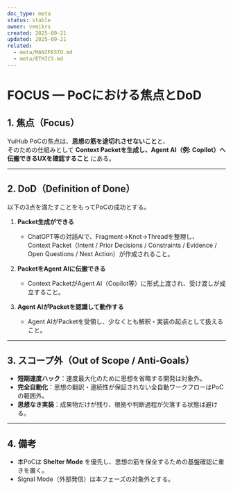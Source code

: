 ```yaml
---
doc_type: meta
status: stable
owner: vemikrs
created: 2025-09-21
updated: 2025-09-21
related:
  - meta/MANIFESTO.md
  - meta/ETHICS.md
---
```


# FOCUS — PoCにおける焦点とDoD

## 1. 焦点（Focus）
YuiHub PoCの焦点は、**思想の筋を途切れさせないこと**と、  
そのための仕組みとして **Context Packetを生成し、Agent AI（例: Copilot）へ伝搬できるUXを確認すること** にある。  

---

## 2. DoD（Definition of Done）
以下の3点を満たすことをもってPoCの成功とする。  

1. **Packet生成ができる**  
   - ChatGPT等の対話AIで、Fragment→Knot→Threadを整理し、  
     Context Packet（Intent / Prior Decisions / Constraints / Evidence / Open Questions / Next Action）が作成されること。  

2. **PacketをAgent AIに伝搬できる**  
   - Context PacketがAgent AI（Copilot等）に形式上渡され、受け渡しが成立すること。  

3. **Agent AIがPacketを認識して動作する**  
   - Agent AIがPacketを受領し、少なくとも解釈・実装の起点として扱えること。  

---

## 3. スコープ外（Out of Scope / Anti-Goals）
- **短期速度ハック**：速度最大化のために思想を省略する開発は対象外。  
- **完全自動化**：思想の翻訳・連続性が保証されない全自動ワークフローはPoCの範囲外。  
- **思想なき実装**：成果物だけが残り、根拠や判断過程が欠落する状態は避ける。  

---

## 4. 備考
- 本PoCは **Shelter Mode** を優先し、思想の筋を保全するための基盤確認に重きを置く。  
- Signal Mode（外部発信）は本フェーズの対象外とする。  
